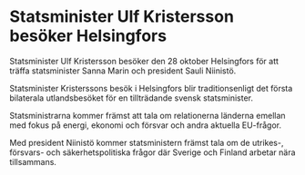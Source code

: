 # Statsminister Ulf Kristersson besöker Helsingfors

Statsminister Ulf Kristersson besöker den 28 oktober Helsingfors för att träffa statsminister Sanna Marin och president Sauli Niinistö.

Statsminister Kristerssons besök i Helsingfors blir traditionsenligt det första bilaterala utlandsbesöket för en tillträdande svensk statsminister.

Statsministrarna kommer främst att tala om relationerna länderna emellan med fokus på energi, ekonomi och försvar och andra aktuella EU-frågor.

Med president Niinistö kommer statsministern främst tala om de utrikes-, försvars- och säkerhetspolitiska frågor där Sverige och Finland arbetar nära tillsammans.

